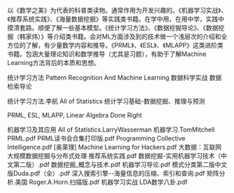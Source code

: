 
以《数学之美》为代表的科普类读物。通常作用为开发兴趣的。《机器学习实战》、《推荐系统实践》、《海量数据挖掘》等实践类书籍。在学中用，在用中学，实践中摸清套路。顺便了解一些基本模型。《统计学习方法》、《数据挖掘导论》、《数据挖掘（韩家炜）》等介绍类书籍。会对ML方面涉及到的技术做一个浅层次的介绍和全方位的了解，有少量数学内容和推导。《PRML》、《ESL》、《MLAPP》这类进阶类书籍。包涵大量理论知识和数学推导（尤其是习题），有助于了解Machine Learning方法背后的本质和思想。

统计学习方法
Pattern Recognition And Machine Learning
数据科学实战
数据检索导论

统计学习方法.李航
All of Statistics
统计学习基础-数据挖掘、推理与预测


PRML, ESL, MLAPP,
Linear Algebra Done Right

机器学习及其应用
All of Statistics.LarryWasserman
机器学习.TomMitchell
PRML.pdf
PRML读书会合集打印版.pdf
Programming Collective Intelligence.pdf
[奥莱理] Machine Learning for Hackers.pdf
大数据：互联网大规模数据挖掘与分布式处理
推荐系统实践.pdf
数据挖掘-实用机器学习技术（中文第二版）.pdf
数据挖掘_概念与技术.pdf
机器学习导论.pdf
模式分类第二版中文版Duda.pdf（全）.pdf
深入搜索引擎--海量信息的压缩、索引和查询.pdf
矩阵分析.美国 Roger.A.Horn.扫描版.pdf
机器学习实战
LDA数学八卦.pdf




